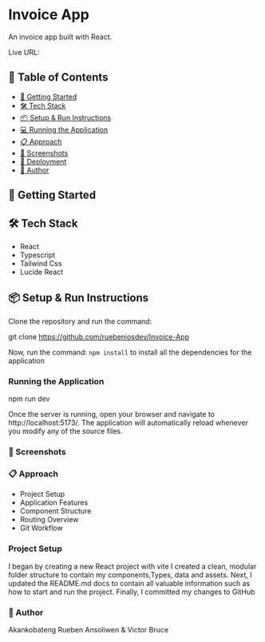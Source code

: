 # Invoice App

An invoice app built with React.

Live URL: []()

## 📌 Table of Contents

- [🚀 Getting Started](#-getting-started)
- [🛠 Tech Stack](#-tech-stack)
- [📦 Setup & Run Instructions](#-setup-run-instructions)
- [💻 Running the Application](#-running-the-application)
- [📋 Approach](#-approach)
- [📸 Screenshots](#-screenshots)
- [🚀 Deployment](#-deployment)
- [👤 Author](#-author)

## 🚀 Getting Started

## 🛠 Tech Stack
- React
- Typescript
- Tailwind Css
-  Lucide React

## 📦 Setup & Run Instructions

Clone the repository and run the command:

git clone https://github.com/ruebeniosdev/Invoice-App

Now, run the command:
`npm install` to install all the dependencies for the application

### Running the Application
npm run dev

Once the server is running, open your browser and navigate to http://localhost:5173/. The application will automatically reload whenever you modify any of the source files.

### 📸 Screenshots
### 📋 Approach
- Project Setup
- Application Features
- Component Structure
- Routing Overview
-  Git Workflow

### Project Setup
I began by creating a new React project with vite
I created a clean, modular folder structure to contain my components,Types,  data and assets. 
Next, I updated the README.md docs to contain all valuable information such as how to start and run the project.
Finally, I committed my changes to GitHub 
<!-- and hosted the project on Netlify -->

### 👤 Author
Akankobateng Rueben Ansoliwen & Victor Bruce
